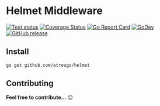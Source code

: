 # Helmet Middleware

[![Test status](https://github.com/atreugo/helmet/actions/workflows/test.yml/badge.svg?branch=main)](https://github.com/atreugo/helmet/actions?workflow=test)
[![Coverage Status](https://coveralls.io/repos/github/atreugo/helmet/badge.svg?branch=main)](https://coveralls.io/github/atreugo/helmet?branch=main)
[![Go Report Card](https://goreportcard.com/badge/github.com/atreugo/helmet)](https://goreportcard.com/report/github.com/atreugo/helmet)
[![GoDev](https://img.shields.io/badge/go.dev-reference-007d9c?logo=go&logoColor=white)](https://pkg.go.dev/github.com/atreugo/helmet)
[![GitHub release](https://img.shields.io/github/release/atreugo/helmet.svg)](https://github.com/atreugo/helmet/releases)

## Install

```bash
go get github.com/atreugo/helmet
```

## Contributing

**Feel free to contribute...** :wink:
